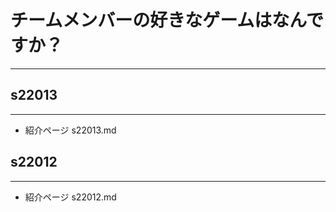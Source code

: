 # チームメンバーの好きなゲームはなんですか？
--------------------------------------------------------------------

## s22013
-----------------------------------------------------------------
* 紹介ページ s22013.md

## s22012
-----------------------------------------------------------------
* 紹介ページ s22012.md

